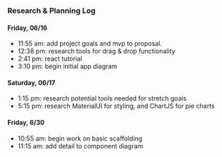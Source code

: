 ### Research & Planning Log

#### Friday, 06/16
* 11:55 am: add project goals and mvp to proposal.
* 12:38 pm: research tools for drag & drop functionality
* 2:41 pm: react tutorial
* 3:10 pm: begin initial app diagram

#### Saturday, 06/17
* 1:15 pm: research potential tools needed for stretch goals
* 5:15 pm: research MaterialUI for styling, and ChartJS for pie charts


#### Friday, 6/30
* 10:55 am: begin work on basic scaffolding
* 11:15 am: add detail to component diagram